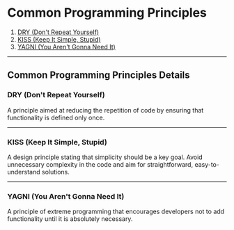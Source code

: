 # Common Programming Principles

1. [DRY (Don't Repeat Yourself)](#dry-dont-repeat-yourself)
2. [KISS (Keep It Simple, Stupid)](#kiss-keep-it-simple-stupid)
3. [YAGNI (You Aren't Gonna Need It)](#yagni-you-arent-gonna-need-it)

---

## Common Programming Principles Details

### DRY (Don't Repeat Yourself) <a id="dry-dont-repeat-yourself"></a>

A principle aimed at reducing the repetition of code by ensuring that functionality is defined only once.

---

### KISS (Keep It Simple, Stupid) <a id="kiss-keep-it-simple-stupid"></a>

A design principle stating that simplicity should be a key goal. Avoid unnecessary complexity in the code and aim for straightforward, easy-to-understand solutions.

---

### YAGNI (You Aren't Gonna Need It) <a id="yagni-you-arent-gonna-need-it"></a>

A principle of extreme programming that encourages developers not to add functionality until it is absolutely necessary.